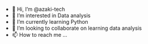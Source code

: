 - 👋 Hi, I’m @azaki-tech
- 👀 I’m interested in Data analysis
- 🌱 I’m currently learning Python
- 💞️ I’m looking to collaborate on learning data analysis
- 📫 How to reach me ...

<!---
azaki-tech/azaki-tech is a ✨ special ✨ repository because its `README.md` (this file) appears on your GitHub profile.
You can click the Preview link to take a look at your changes.
--->
